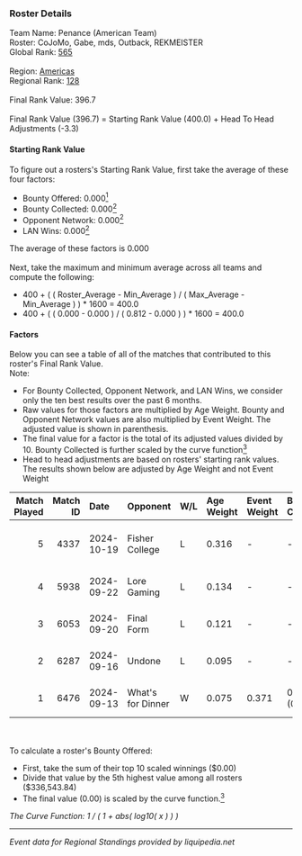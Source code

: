 ### Roster Details<br />
Team Name: Penance (American Team)<br />
Roster: CoJoMo, Gabe, mds, Outback, REKMEISTER<br />
Global Rank: [565](../../standings_global_2025_03_01.md)<br />
<br />
Region: [Americas]( ../../standings_americas_2025_03_01.md)<br />
Regional Rank: [128]( ../../standings_americas_2025_03_01.md)<br />
<br />
Final Rank Value:  396.7<br />
<br />
Final Rank Value (396.7) = Starting Rank Value (400.0) + Head To Head Adjustments (-3.3)<br />

#### Starting Rank Value<br />
To figure out a rosters's Starting Rank Value, first take the average of these four factors:<br />
- Bounty Offered: 0.000[<sup>1</sup>](#table2)
- Bounty Collected: 0.000[<sup>2</sup>](#table1)
- Opponent Network: 0.000[<sup>2</sup>](#table1)
- LAN Wins: 0.000[<sup>2</sup>](#table1)

The average of these factors is 0.000<br />
<br />
Next, take the maximum and minimum average across all teams and compute the following:<br />
- 400 + ( ( Roster_Average - Min_Average ) / ( Max_Average - Min_Average ) ) * 1600 = 400.0
- 400 + ( ( 0.000 - 0.000 ) / ( 0.812 - 0.000 ) ) * 1600 = 400.0


#### Factors<br />
Below you can see a table of all of the matches that contributed to this roster's Final Rank Value.<br />
Note:<br />

- For Bounty Collected, Opponent Network, and LAN Wins, we consider only the ten best results over the past 6 months.
- Raw values for those factors are multiplied by Age Weight. Bounty and Opponent Network values are also multiplied by Event Weight. The adjusted value is shown in parenthesis.
- The final value for a factor is the total of its adjusted values divided by 10. Bounty Collected is further scaled by the curve function[<sup>3</sup>](#curveFunction)
- Head to head adjustments are based on rosters' starting rank values. The results shown below are adjusted by Age Weight and not Event Weight
<span id="table1"></span><br />


| Match Played | Match ID | Date       | Opponent          | W/L | Age Weight | Event Weight | Bounty Collected | Opponent Network | LAN Wins  | H2H Adj. | Roster                                 |
| -: | -: | :- | :- | :- | :- | :- | :- | :- | :- | -: | :- |
|            5 |     4337 | 2024-10-19 | Fisher College    | L   | 0.316      | -            | -                | -                | -         |    -1.10 | CoJoMo, Gabe, mds, Outback, REKMEISTER |
|            4 |     5938 | 2024-09-22 | Lore Gaming       | L   | 0.134      | -            | -                | -                | -         |    -2.10 | CoJoMo, Gabe, Louie, mds, shutout      |
|            3 |     6053 | 2024-09-20 | Final Form        | L   | 0.121      | -            | -                | -                | -         |    -0.92 | CoJoMo, Gabe, Louie, mds, shutout      |
|            2 |     6287 | 2024-09-16 | Undone            | L   | 0.095      | -            | -                | -                | -         |    -0.34 | CoJoMo, Gabe, Louie, mds, shutout      |
|            1 |     6476 | 2024-09-13 | What's for Dinner | W   | 0.075      | 0.371        | 0.000 (0.000)    | 0.000 (0.000)    | 0 (0.000) |     1.19 | CoJoMo, Gabe, Louie, mds, shutout      |

<br />
<span id="table2"></span><br />
To calculate a roster's Bounty Offered:<br />

- First, take the sum of their top 10 scaled winnings ($0.00)
- Divide that value by the 5th highest value among all rosters ($336,543.84)
- The final value (0.00) is scaled by the curve function.[<sup>3</sup>](#curveFunction)

<span id="curveFunction"></span>_The Curve Function: 1 / ( 1 + abs( log10( x ) ) )_<br />

---
_Event data for Regional Standings provided by liquipedia.net_<br />
